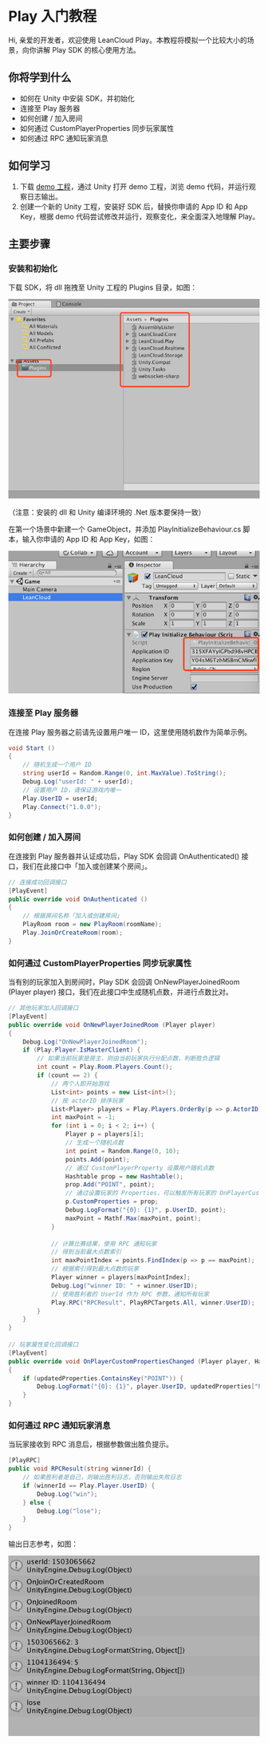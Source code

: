 # Play 入门教程

Hi, 亲爱的开发者，欢迎使用 LeanCloud Play。本教程将模拟一个比较大小的场景，向你讲解 Play SDK 的核心使用方法。

## 你将学到什么

* 如何在 Unity 中安装 SDK，并初始化
* 连接至 Play 服务器
* 如何创建 / 加入房间
* 如何通过 CustomPlayerProperties 同步玩家属性
* 如何通过 RPC 通知玩家消息

## 如何学习

1. 下载 [demo 工程](https://github.com/leancloud/Play-SDK-dotNET)，通过 Unity 打开 demo 工程，浏览 demo 代码，并运行观察日志输出。
2. 创建一个新的 Unity 工程，安装好 SDK 后，替换你申请的 App ID 和 App Key，根据 demo 代码尝试修改并运行，观察变化，来全面深入地理解 Play。

## 主要步骤

### 安装和初始化

下载 SDK，将 dll 拖拽至 Unity 工程的 Plugins 目录，如图：

![安装 dll](images/unity/quick-start-1.png)

（注意：安装的 dll 和 Unity 编译环境的 .Net 版本要保持一致）

在第一个场景中新建一个 GameObject，并添加 PlayInitializeBehaviour.cs 脚本，输入你申请的 App ID 和 App Key，如图：

![初始化 Play](images/unity/quick-start-2.png)

### 连接至 Play 服务器

在连接 Play 服务器之前请先设置用户唯一 ID，这里使用随机数作为简单示例。

```cs
void Start ()
{
	// 随机生成一个用户 ID
	string userId = Random.Range(0, int.MaxValue).ToString();
	Debug.Log("userId: " + userId);
	// 设置用户 ID，请保证游戏内唯一
	Play.UserID = userId;
	Play.Connect("1.0.0");
}
``` 

### 如何创建 / 加入房间

在连接到 Play 服务器并认证成功后，Play SDK 会回调 OnAuthenticated() 接口，我们在此接口中「加入或创建某个房间」。

```cs
// 连接成功回调接口
[PlayEvent]
public override void OnAuthenticated ()
{
	// 根据房间名称「加入或创建房间」
	PlayRoom room = new PlayRoom(roomName);
	Play.JoinOrCreateRoom(room);
}
```

### 如何通过 CustomPlayerProperties 同步玩家属性

当有别的玩家加入到房间时，Play SDK 会回调 OnNewPlayerJoinedRoom (Player player) 接口，我们在此接口中生成随机点数，并进行点数比对。

```cs
// 其他玩家加入回调接口
[PlayEvent]
public override void OnNewPlayerJoinedRoom (Player player)
{
	Debug.Log("OnNewPlayerJoinedRoom");
	if (Play.Player.IsMasterClient) {
		// 如果当前玩家是房主，则由当前玩家执行分配点数，判断胜负逻辑
		int count = Play.Room.Players.Count();
		if (count == 2) {
			// 两个人即开始游戏
			List<int> points = new List<int>();
			// 按 actorID 排序玩家
			List<Player> players = Play.Players.OrderBy(p => p.ActorID).ToList();
			int maxPoint = -1;
			for (int i = 0; i < 2; i++) {
				Player p = players[i];
				// 生成一个随机点数
				int point = Random.Range(0, 10);
				points.Add(point);
				// 通过 CustomPlayerProperty 设置用户随机点数
				Hashtable prop = new Hashtable();
				prop.Add("POINT", point);
				// 通过设置玩家的 Properties，可以触发所有玩家的 OnPlayerCustomPropertiesChanged(Player player, Hashtable updatedProperties) 回调
				p.CustomProperties = prop;
				Debug.LogFormat("{0}: {1}", p.UserID, point);
				maxPoint = Mathf.Max(maxPoint, point);
			}

			// 计算比赛结果，使用 RPC 通知玩家
			// 得到当前最大点数索引
			int maxPointIndex = points.FindIndex(p => p == maxPoint);
			// 根据索引得到最大点数的玩家
			Player winner = players[maxPointIndex];
			Debug.Log("winner ID: " + winner.UserID);
			// 使用胜利者的 UserId 作为 RPC 参数，通知所有玩家
			Play.RPC("RPCResult", PlayRPCTargets.All, winner.UserID);
		}
	}
}

// 玩家属性变化回调接口
[PlayEvent]
public override void OnPlayerCustomPropertiesChanged (Player player, Hashtable updatedProperties)
{
	if (updatedProperties.ContainsKey("POINT")) {
		Debug.LogFormat("{0}: {1}", player.UserID, updatedProperties["POINT"]);
	}
}
```

### 如何通过 RPC 通知玩家消息

当玩家接收到 RPC 消息后，根据参数做出胜负提示。

```cs
[PlayRPC]
public void RPCResult(string winnerId) {
	// 如果胜利者是自己，则输出胜利日志，否则输出失败日志
	if (winnerId == Play.Player.UserID) {
		Debug.Log("win");
	} else {
		Debug.Log("lose");
	}
}
```

输出日志参考，如图：

![输出日志](images/unity/quick-start-3.png)
